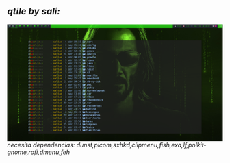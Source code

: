 #
*qtile by sali:*
---
<img align="right" width="2000" src="https://github.com/salioon/dotfiles/blob/main/config/qtile/qtile.png" />

*necesita dependencias: dunst,picom,sxhkd,clipmenu,fish,exa,lf,polkit-gnome,rofi,dmenu,feh*
